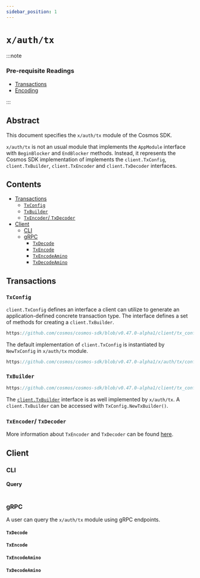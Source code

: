 ```yaml
---
sidebar_position: 1
---
```


# `x/auth/tx`

:::note

### Pre-requisite Readings

* [Transactions](https://docs.cosmos.network/main/core/transactions#transaction-generation)
* [Encoding](https://docs.cosmos.network/main/core/encoding#transaction-encoding)

:::

## Abstract

This document specifies the `x/auth/tx` module of the Cosmos SDK.

`x/auth/tx` is not an usual module that implements the `AppModule` interface with `BeginBlocker` and `EndBlocker` methods.
Instead, it represents the Cosmos SDK implementation of implements the `client.TxConfig`, `client.TxBuilder`, `client.TxEncoder` and `client.TxDecoder` interfaces.

## Contents

* [Transactions](#transactions)
    * [`TxConfig`](#txconfig)
    * [`TxBuilder`](#txbuilder)
    * [`TxEncoder`/ `TxDecoder`](#txencoder-txdecoder)
* [Client](#client)
    * [CLI](#cli)
    * [gRPC](#grpc)
        * [`TxDecode`](#txdecode)
        * [`TxEncode`](#txencode)
        * [`TxEncodeAmino`](#txencodeamino)
        * [`TxDecodeAmino`](#txdecodeamino)

## Transactions

### `TxConfig`

`client.TxConfig` defines an interface a client can utilize to generate an application-defined concrete transaction type.
The interface defines a set of methods for creating a `client.TxBuilder`.

```go reference
https://github.com/cosmos/cosmos-sdk/blob/v0.47.0-alpha1/client/tx_config.go#L25-L31
```

The default implementation of `client.TxConfig` is instantiated by `NewTxConfig` in `x/auth/tx` module.

```go reference
https://github.com/cosmos/cosmos-sdk/blob/v0.47.0-alpha1/x/auth/tx/config.go#L24-L30
```

### `TxBuilder`

```go reference
https://github.com/cosmos/cosmos-sdk/blob/v0.47.0-alpha1/client/tx_config.go#L33-L50
```

The [`client.TxBuilder`](https://docs.cosmos.network/main/core/transactions#transaction-generation) interface is as well implemented by `x/auth/tx`.
A `client.TxBuilder` can be accessed with `TxConfig.NewTxBuilder()`.  

### `TxEncoder`/ `TxDecoder`

More information about `TxEncoder` and `TxDecoder` can be found [here](https://docs.cosmos.network/main/core/encoding#transaction-encoding).

## Client

### CLI

#### Query

```go
```

### gRPC

A user can query the `x/auth/tx` module using gRPC endpoints.

#### `TxDecode`

#### `TxEncode`

#### `TxEncodeAmino`

#### `TxDecodeAmino`

